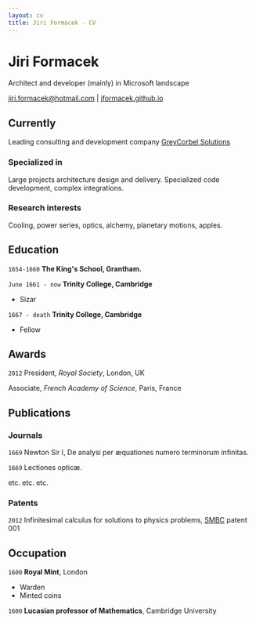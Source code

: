 ```yaml
---
layout: cv
title: Jiri Formacek - CV
---
```

# Jiri Formacek
Architect and developer (mainly) in Microsoft landscape

<div id="webaddress">
<a href="jiri.formacek@gotmail.com">jiri.formacek@hotmail.com</a>
| <a href="https://jformacek.github.io">jformacek.github.io</a>
</div>


## Currently

Leading consulting and development company [GreyCorbel Solutions](https://www.greycorbel.com)

### Specialized in

Large projects architecture design and delivery. Specialized code development, complex integrations.


### Research interests

Cooling, power series, optics, alchemy, planetary motions, apples.


## Education

`1654-1660`
__The King's School, Grantham.__

`June 1661 - now`
__Trinity College, Cambridge__

- Sizar

`1667 - death`
__Trinity College, Cambridge__

- Fellow



## Awards

`2012`
President, *Royal Society*, London, UK

Associate, *French Academy of Science*, Paris, France



## Publications

<!-- A list is also available [online](http://scholar.google.co.uk/citations?user=LTOTl0YAAAAJ) -->

### Journals

`1669`
Newton Sir I, De analysi per æquationes numero terminorum infinitas. 

`1669`
Lectiones opticæ.

etc. etc. etc.

### Patents

`2012`
Infinitesimal calculus for solutions to physics problems, [SMBC](http://www.techdirt.com/articles/20121011/09312820678/if-patents-had-been-around-time-newton.shtml) patent 001


## Occupation

`1600`
__Royal Mint__, London

- Warden
- Minted coins

`1600`
__Lucasian professor of Mathematics__, Cambridge University



<!-- ### Footer

Last updated: May 2013 -->


